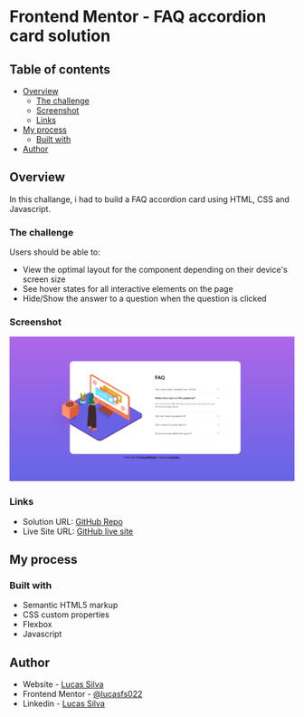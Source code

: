 # Frontend Mentor - FAQ accordion card solution

## Table of contents

- [Overview](#overview)
  - [The challenge](#the-challenge)
  - [Screenshot](#screenshot)
  - [Links](#links)
- [My process](#my-process)
  - [Built with](#built-with)
- [Author](#author)

## Overview

In this challange, i had to build a FAQ accordion card using HTML, CSS and Javascript.

### The challenge

Users should be able to:

- View the optimal layout for the component depending on their device's screen size
- See hover states for all interactive elements on the page
- Hide/Show the answer to a question when the question is clicked

### Screenshot

![](./Resources/images/screenshot.png)

### Links

- Solution URL: [GitHub Repo](https://github.com/lucasfs022/FAQ-Accordion)
- Live Site URL: [GitHub live site](https://lucasfs022.github.io/FAQ-Accordion/)

## My process

### Built with

- Semantic HTML5 markup
- CSS custom properties
- Flexbox
- Javascript

## Author

- Website - [Lucas Silva](https://www.lfsdev.com.br)
- Frontend Mentor - [@lucasfs022](https://www.frontendmentor.io/profile/lucasfs022)
- Linkedin - [Lucas Silva](https://www.linkedin.com/in/lucas-silva-658980161)


